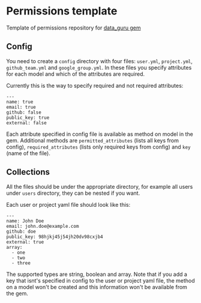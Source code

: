 # Permissions template

Template of permissions repository for [data_guru gem](https://github.com/netguru/data_guru)

## Config

You need to create a `config` directory with four files: `user.yml`, `project.yml`, `github_team.yml` and `google_group.yml`. In these files you specify attributes for each model and which of the attributes are required.

Currently this is the way to specify required and not required attributes:

```
---
name: true
email: true
github: false
public_key: true
external: false
```

Each attribute specified in config file is available as method on model in the gem. Additional methods are `permitted_attributes` (lists all keys from config), `required_attributes` (lists only required keys from config) and `key` (name of the file).

## Collections

All the files should be under the appropriate directory, for example all users under `users` directory, they can be nested if you want.

Each user or project yaml file should look like this:

```
---
name: John Doe
email: john.doe@example.com
github: doe
public_key: 98hjkj45j54jh20dv98cxjb4
external: true
array:
  - one
  - two
  - three
```

The supported types are string, boolean and array. Note that if you add a key that isnt's specified in config to the user or project yaml file, the method on a model won't be created and this information won't be available from the gem.
